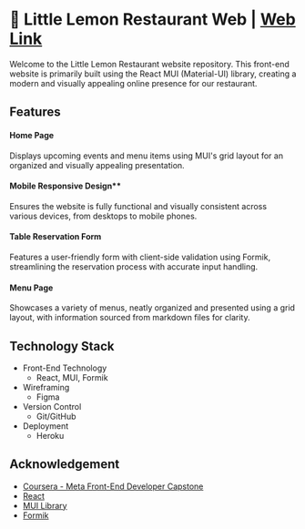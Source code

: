# 🍋 Little Lemon Restaurant Web    |    [Web Link](https://meta-fe-capstone.vercel.app/)
Welcome to the Little Lemon Restaurant website repository. This front-end website is primarily built using the React MUI (Material-UI) library, creating a modern and visually appealing online presence for our restaurant.

## Features
#### **Home Page**
Displays upcoming events and menu items using MUI's grid layout for an organized and visually appealing presentation.
#### Mobile Responsive Design**
Ensures the website is fully functional and visually consistent across various devices, from desktops to mobile phones.
#### **Table Reservation Form**
Features a user-friendly form with client-side validation using Formik, streamlining the reservation process with accurate input handling.
#### **Menu Page**
Showcases a variety of menus, neatly organized and presented using a grid layout, with information sourced from markdown files for clarity.

## Technology Stack
- Front-End Technology
    - React, MUI, Formik
- Wireframing
    - Figma
- Version Control
    - Git/GitHub
- Deployment
    - Heroku

## Acknowledgement
- [Coursera - Meta Front-End Developer Capstone](https://www.coursera.org/learn/meta-front-end-developer-capstone?specialization=meta-front-end-developer&utm_source=gg&utm_medium=sem&utm_campaign=B2C_NAMER_meta-front-end-developer_meta_FTCOF_professional-certificates_facebook-meta-country-US-country-CA&utm_content=B2C&campaignid=17619184706&adgroupid=155368542681&device=c&keyword=&matchtype=&network=g&devicemodel=&adpostion=&creativeid=667209512086&hide_mobile_promo&gclid=EAIaIQobChMIlt6it9DMgQMVNPSUCR0aEALOEAAYASAAEgKd2vD_BwE)
- [React](https://react.dev/)
- [MUI Library](https://mui.com/)
- [Formik](https://formik.org/docs/examples/with-material-ui)
